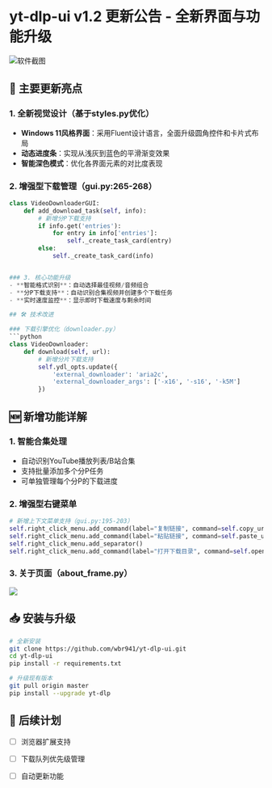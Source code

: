 # yt-dlp-ui v1.2 更新公告 - 全新界面与功能升级

![软件截图](https://image.wujiyan.cc/imgs/2025/01/01/67750c4920c51.gif)

## 🚀 主要更新亮点

### 1. 全新视觉设计（基于styles.py优化）
- **Windows 11风格界面**：采用Fluent设计语言，全面升级圆角控件和卡片式布局
- **动态进度条**：实现从浅灰到蓝色的平滑渐变效果
- **智能深色模式**：优化各界面元素的对比度表现

### 2. 增强型下载管理（gui.py:265-268）
```python
class VideoDownloaderGUI:
    def add_download_task(self, info):
        # 新增分P下载支持
        if info.get('entries'):
            for entry in info['entries']:
                self._create_task_card(entry)
        else:
            self._create_task_card(info)


### 3. 核心功能升级
- **智能格式识别**：自动选择最佳视频/音频组合
- **分P下载支持**：自动识别合集视频并创建多个下载任务
- **实时速度监控**：显示即时下载速度与剩余时间

## 🛠️ 技术改进

### 下载引擎优化（downloader.py）
```python
class VideoDownloader:
    def download(self, url):
        # 新增分片下载支持
        self.ydl_opts.update({
            'external_downloader': 'aria2c',
            'external_downloader_args': ['-x16', '-s16', '-k5M']
        })
```

## 🆕 新增功能详解

### 1. 智能合集处理
- 自动识别YouTube播放列表/B站合集
- 支持批量添加多个分P任务
- 可单独管理每个分P的下载进度

### 2. 增强型右键菜单
```python
# 新增上下文菜单支持（gui.py:195-203）
self.right_click_menu.add_command(label="复制链接", command=self.copy_url)
self.right_click_menu.add_command(label="粘贴链接", command=self.paste_url)
self.right_click_menu.add_separator()
self.right_click_menu.add_command(label="打开下载目录", command=self.open_download_folder)
```

### 3. 关于页面（about_frame.py）
![](https://img2024.cnblogs.com/blog/3588176/202502/3588176-20250210200142310-1162990817.png)


## 📥 安装与升级

```bash
# 全新安装
git clone https://github.com/wbr941/yt-dlp-ui.git
cd yt-dlp-ui
pip install -r requirements.txt

# 升级现有版本
git pull origin master
pip install --upgrade yt-dlp
```

## 📅 后续计划
- [ ] 浏览器扩展支持
- [ ] 下载队列优先级管理
- [ ] 自动更新功能



